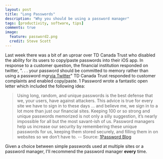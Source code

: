 ```yaml
---
layout: post
title: "Long Passwords"
description: "Why you should be using a password manager"
tags: [productivity, software, tips]
comments: true
image:
  feature: password2.png
  credit: Steve Scott
---
```

Last week there was a bit of an uproar over TD Canada Trust who disabled the ability for its users to copy/paste passwords into their iOS app.  In response to a customer question, the financial institution responded on twitter, ". . . your password should be committed to memory rather than using a password mgr[via Twitter](https://twitter.com/roustem/status/578909191533944832)"  TD Canada Trust responded to customer complaints and enabled copy/paste.    1 Password wrote a fantastic open letter which included the following idea:

> Using long, random, and unique passwords is the best defense that we, your users, have against attackers. This advice is true for every site we have to sign in to these days … and believe me, we sign in to a lot more than just our financial sites. Keeping 100 or so strong and unique passwords memorized is not only a silly suggestion, it’s nearly impossible for all but the most savant-ish of us. Password managers help us increase our security by remembering these unique passwords for us, keeping them stored securely, and filling them in on websites so we don’t have to. -- Source: [1Password Blog](https://blog.agilebits.com/2015/03/23/an-open-letter-to-banks/)

Given a choice between simple passwords used at multiple sites or a password manager, I'll recommend the password manager **every** time.  


